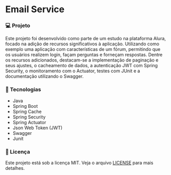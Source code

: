 # Email Service

### 💻 Projeto

Este projeto foi desenvolvido como parte de um estudo na plataforma Alura, focado na adição de recursos significativos à aplicação. Utilizando como exemplo uma aplicação com características de um fórum, permitindo que os usuários realizem login, façam perguntas e forneçam respostas. Dentre os recursos adicionados, destacam-se a implementação de paginação e seus ajustes, o cacheamento de dados, a autenticação JWT com Spring Security, o monitoramento com o Actuator, testes com JUnit e a documentação utilizando o Swagger.
### 🚀 Tecnologias

- Java
- Spring Boot
- Spring Cache
- Spring Security
- Spring Actuator
- Json Web Token (JWT)
- Swagger
- Junit

### 📝 Licença

Este projeto está sob a licença MIT. Veja o arquivo [LICENSE](LICENSE) para mais detalhes.
